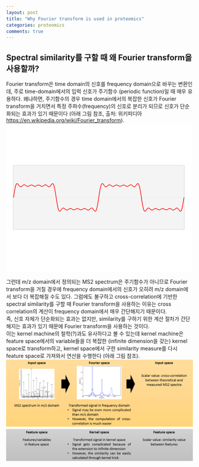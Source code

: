 ```yaml
---
layout: post
title: "Why Fourier transform is used in proteomics"
categories: proteomics
comments: true
---
```


## Spectral similarity를 구할 때 왜 Fourier transform을 사용할까?

Fourier transform은 time domain의 신호를 frequency domain으로 바꾸는 변환인데, 
주로 time-domain에서의 입력 신호가 주기함수 (periodic function)일 때 매우 유용하다. 
왜냐하면, 주기함수의 경우 time domain에서의 복잡한 신호가 Fourier transform을 거치면서
특정 주파수(frequency)의 신호로 분리가 되므로 신호가 단순화되는 효과가 있기 때문이다 
(아래 그림 참조, 출처: 위키피디아 https://en.wikipedia.org/wiki/Fourier_transform).  
![Image of fragmentation](/assets/img/proteomics/FTwiki.gif)

그런데 m/z domain에서 정의되는 MS2 spectrum은 주기함수가 아니므로 Fourier transform을 거칠 경우에 
frequency domain에서의 신호가 오히려 m/z domain에서 보다 더 복잡해질 수도 있다. 
그럼에도 불구하고 cross-correlation에 기반한 spectral similarity를 구할 때 Fourier transform을 사용하는 이유는 
cross correlation의 계산이 frequency domain에서 매우 간단해지기 때문이다.  
즉, 신호 자체가 단순화되는 효과는 없지만, similarity를 구하기 위한 계산 절차가 간단해지는 효과가 있기 때문에 
Fourier transform을 사용하는 것이다.  
이는 kernel machine의 철학(?)과도 유사하다고 볼 수 있는데 kernel machine은 feature space에서의 variable들을 
더 복잡한 (infinite dimension을 갖는) kernel space로 transform하고, kernel space에서 구한 similarity measure를 
다시 feature space로 가져와서 연산을 수행한다 (아래 그림 참조).  
![Image of fragmentation](/assets/img/proteomics/whyFourier.png)
